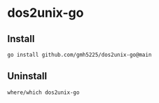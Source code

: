 # dos2unix-go

## Install
``
go install github.com/gmh5225/dos2unix-go@main
``

## Uninstall
``
where/which dos2unix-go
``
